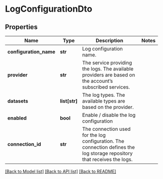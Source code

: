 # LogConfigurationDto

## Properties
Name | Type | Description | Notes
------------ | ------------- | ------------- | -------------
**configuration_name** | **str** | Log configuration name. | 
**provider** | **str** | The service providing the logs. The available providers are based on the account’s subscribed services. | 
**datasets** | **list[str]** | The log types. The available types are based on the provider. | 
**enabled** | **bool** | Enable / disable the log configuration | 
**connection_id** | **str** | The connection used for the log configuration. The connection defines the log storage repository that receives the logs. | 

[[Back to Model list]](../README.md#documentation-for-models) [[Back to API list]](../README.md#documentation-for-api-endpoints) [[Back to README]](../README.md)


